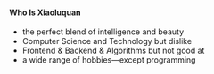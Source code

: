 
<h4>Who Is Xiaoluquan</h4>

- the perfect blend of intelligence and beauty
- Computer Science and Technology but dislike
- Frontend & Backend & Algorithms but not good at
- a wide range of hobbies—except programming
